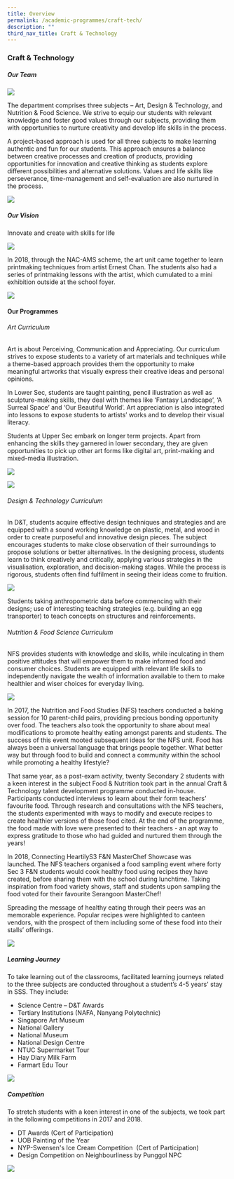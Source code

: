 ```yaml
---
title: Overview
permalink: /academic-programmes/craft-tech/
description: ""
third_nav_title: Craft & Technology
---
```




### Craft & Technology

##### Our Team

![](/images/01_CraftnTechnology_Dept.jpg)

The department comprises three subjects – Art, Design & Technology, and Nutrition & Food Science. We strive to equip our students with relevant knowledge and foster good values through our subjects, providing them with opportunities to nurture creativity and develop life skills in the process.

A project-based approach is used for all three subjects to make learning authentic and fun for our students. This approach ensures a balance between creative processes and creation of products, providing opportunities for innovation and creative thinking as students explore different possibilities and alternative solutions. Values and life skills like perseverance, time-management and self-evaluation are also nurtured in the process.

![](/images/ct%20framework2.jpg)

##### Our Vision

Innovate and create with skills for life

![](/images/ourvision.jpg)

In 2018, through the NAC-AMS scheme, the art unit came together to learn printmaking techniques from artist Ernest Chan. The students also had a series of printmaking lessons with the artist, which cumulated to a mini exhibition outside at the school foyer.

![](/images/CraftnTech_Mission.jpg)

#### Our Programmes

###### Art Curriculum

Art is about Perceiving, Communication and Appreciating. Our curriculum strives to expose students to a variety of art materials and techniques while a theme-based approach provides them the opportunity to make meaningful artworks that visually express their creative ideas and personal opinions.

In Lower Sec, students are taught painting, pencil illustration as well as sculpture-making skills, they deal with themes like ‘Fantasy Landscape’, ‘A Surreal Space’ and ‘Our Beautiful World’. Art appreciation is also integrated into lessons to expose students to artists’ works and to develop their visual literacy.

Students at Upper Sec embark on longer term projects. Apart from enhancing the skills they garnered in lower secondary, they are given opportunities to pick up other art forms like digital art, print-making and mixed-media illustration.

![](/images/01_Craft&Tech%20Programmes%20pic%201.jpg)

![](/images/02_Craft&Tech%20Programmes%20pic%202.jpg)

###### Design & Technology Curriculum

In D&T, students acquire effective design techniques and strategies and are equipped with a sound working knowledge on plastic, metal, and wood in order to create purposeful and innovative design pieces. The subject encourages students to make close observation of their surroundings to propose solutions or better alternatives. In the designing process, students learn to think creatively and critically, applying various strategies in the visualisation, exploration, and decision-making stages. While the process is rigorous, students often find fulfilment in seeing their ideas come to fruition.

![](/images/03_Craft&Tech%20Programmes-dnt.jpg)

Students taking anthropometric data before commencing with their designs; use of interesting teaching strategies (e.g. building an egg transporter) to teach concepts on structures and reinforcements.

###### Nutrition & Food Science Curriculum

NFS provides students with knowledge and skills, while inculcating in them positive attitudes that will empower them to make informed food and consumer choices. Students are equipped with relevant life skills to independently navigate the wealth of information available to them to make healthier and wiser choices for everyday living.

![](/images/fnnpic.jpg)

In 2017, the Nutrition and Food Studies (NFS) teachers conducted a baking session for 10 parent-child pairs, providing precious bonding opportunity over food. The teachers also took the opportunity to share about meal modifications to promote healthy eating amongst parents and students. The success of this event mooted subsequent ideas for the NFS unit. Food has always been a universal language that brings people together. What better way but through food to build and connect a community within the school while promoting a healthy lifestyle?

That same year, as a post-exam activity, twenty Secondary 2 students with a keen interest in the subject Food & Nutrition took part in the annual Craft & Technology talent development programme conducted in-house. Participants conducted interviews to learn about their form teachers’ favourite food. Through research and consultations with the NFS teachers, the students experimented with ways to modify and execute recipes to create healthier versions of those food cited. At the end of the programme, the food made with love were presented to their teachers - an apt way to express gratitude to those who had guided and nurtured them through the years!

In 2018, Connecting HeartilyS3 F&N MasterChef Showcase was launched. The NFS teachers organised a food sampling event where forty Sec 3 F&N students would cook healthy food using recipes they have created, before sharing them with the school during lunchtime. Taking inspiration from food variety shows, staff and students upon sampling the food voted for their favourite Serangoon MasterChef!

Spreading the message of healthy eating through their peers was an memorable experience. Popular recipes were highlighted to canteen vendors, with the prospect of them including some of these food into their stalls’ offerings.

![](/images/fnnpic2.jpg)

##### Learning Journey

To take learning out of the classrooms, facilitated learning journeys related to the three subjects are conducted throughout a student’s 4-5 years' stay in SSS. They include:

- Science Centre – D&T Awards
- Tertiary Institutions (NAFA, Nanyang Polytechnic)
- Singapore Art Museum
- National Gallery
- National Museum
- National Design Centre
- NTUC Supermarket Tour
- Hay Diary Milk Farm
- Farmart Edu Tour

![](/images/depts.gif)

##### Competition

To stretch students with a keen interest in one of the subjects, we took part in the following competitions in 2017 and 2018.

- DT Awards (Cert of Participation)
- UOB Painting of the Year
- NYP-Swensen's Ice Cream Competition  (Cert of Participation)
- Design Competition on Neighbourliness by Punggol NPC

![](/images/competition.jpg)
